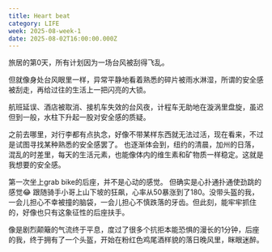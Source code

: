 ```yaml
---
title: Heart beat
category: LIFE
week: 2025-08-week-1
date: 2025-08-02T16:00:00.000Z
---
```


旅居的第0天，所有计划因为一场台风被刮得飞乱。

但就像身处台风眼里一样，异常平静地看着熟悉的碎片被雨水淋湿，所谓的安全感被刮走，再给过往的生活上一把闪亮的大锁。

航班延误、酒店被取消、接机车失效的台风夜，计程车无助地在漩涡里盘旋，虽迟但到一般，水柱下升起一股对安全感的质疑。

之前去哪里，对行李都有点执念，好像不带某样东西就无法过活，现在看来，不过是试图寻找某种熟悉的安全感罢了。 也逐渐体会到，纽约的清晨，加州的日落，混乱的时差里，每天的生活元素，也能像体内的维生素和矿物质一样稳定。这就是我想要的安全感。

第一次坐上grab bike的后座，并不是心动的感觉。 但确实是心扑通扑通使劲跳的感觉😂 跟随骑手小哥上山下坡的狂飙，心率从50暴涨到了180。没带头盔的我，一会儿担心不幸被撞的脑袋，一会儿担心不慎跌落的牙齿。但此刻，能牢牢抓住的，好像也只有这象征性的后座扶手。

像是剧烈颠簸的气流终于平息，度过了很多个抗拒本能恐惧的漫长的1分钟，后座的我，终于拥有了一个头盔，开始在粉红色鸡尾酒样貌的落日晚风里，眯眼迷醉。
